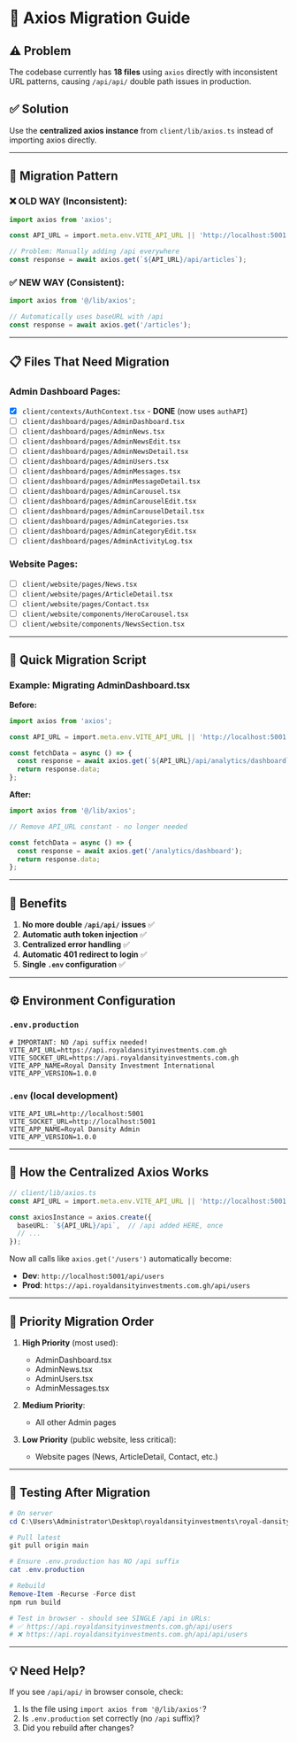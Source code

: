 # 🔧 Axios Migration Guide

## ⚠️ Problem
The codebase currently has **18 files** using `axios` directly with inconsistent URL patterns, causing `/api/api/` double path issues in production.

## ✅ Solution
Use the **centralized axios instance** from `client/lib/axios.ts` instead of importing axios directly.

---

## 📝 Migration Pattern

### ❌ OLD WAY (Inconsistent):
```typescript
import axios from 'axios';

const API_URL = import.meta.env.VITE_API_URL || 'http://localhost:5001';

// Problem: Manually adding /api everywhere
const response = await axios.get(`${API_URL}/api/articles`);
```

### ✅ NEW WAY (Consistent):
```typescript
import axios from '@/lib/axios';

// Automatically uses baseURL with /api
const response = await axios.get('/articles');
```

---

## 📋 Files That Need Migration

### Admin Dashboard Pages:
- [x] `client/contexts/AuthContext.tsx` - **DONE** (now uses `authAPI`)
- [ ] `client/dashboard/pages/AdminDashboard.tsx`
- [ ] `client/dashboard/pages/AdminNews.tsx`
- [ ] `client/dashboard/pages/AdminNewsEdit.tsx`
- [ ] `client/dashboard/pages/AdminNewsDetail.tsx`
- [ ] `client/dashboard/pages/AdminUsers.tsx`
- [ ] `client/dashboard/pages/AdminMessages.tsx`
- [ ] `client/dashboard/pages/AdminMessageDetail.tsx`
- [ ] `client/dashboard/pages/AdminCarousel.tsx`
- [ ] `client/dashboard/pages/AdminCarouselEdit.tsx`
- [ ] `client/dashboard/pages/AdminCarouselDetail.tsx`
- [ ] `client/dashboard/pages/AdminCategories.tsx`
- [ ] `client/dashboard/pages/AdminCategoryEdit.tsx`
- [ ] `client/dashboard/pages/AdminActivityLog.tsx`

### Website Pages:
- [ ] `client/website/pages/News.tsx`
- [ ] `client/website/pages/ArticleDetail.tsx`
- [ ] `client/website/pages/Contact.tsx`
- [ ] `client/website/components/HeroCarousel.tsx`
- [ ] `client/website/components/NewsSection.tsx`

---

## 🎯 Quick Migration Script

### Example: Migrating AdminDashboard.tsx

**Before:**
```typescript
import axios from 'axios';

const API_URL = import.meta.env.VITE_API_URL || 'http://localhost:5001';

const fetchData = async () => {
  const response = await axios.get(`${API_URL}/api/analytics/dashboard`);
  return response.data;
};
```

**After:**
```typescript
import axios from '@/lib/axios';

// Remove API_URL constant - no longer needed

const fetchData = async () => {
  const response = await axios.get('/analytics/dashboard');
  return response.data;
};
```

---

## 🚀 Benefits

1. **No more double `/api/api/` issues** ✅
2. **Automatic auth token injection** ✅
3. **Centralized error handling** ✅
4. **Automatic 401 redirect to login** ✅
5. **Single `.env` configuration** ✅

---

## ⚙️ Environment Configuration

### `.env.production`
```env
# IMPORTANT: NO /api suffix needed!
VITE_API_URL=https://api.royaldansityinvestments.com.gh
VITE_SOCKET_URL=https://api.royaldansityinvestments.com.gh
VITE_APP_NAME=Royal Dansity Investment International
VITE_APP_VERSION=1.0.0
```

### `.env` (local development)
```env
VITE_API_URL=http://localhost:5001
VITE_SOCKET_URL=http://localhost:5001
VITE_APP_NAME=Royal Dansity Admin
VITE_APP_VERSION=1.0.0
```

---

## 🔧 How the Centralized Axios Works

```typescript
// client/lib/axios.ts
const API_URL = import.meta.env.VITE_API_URL || 'http://localhost:5001';

const axiosInstance = axios.create({
  baseURL: `${API_URL}/api`,  // /api added HERE, once
  // ...
});
```

Now all calls like `axios.get('/users')` automatically become:
- **Dev**: `http://localhost:5001/api/users`
- **Prod**: `https://api.royaldansityinvestments.com.gh/api/users`

---

## 📌 Priority Migration Order

1. **High Priority** (most used):
   - AdminDashboard.tsx
   - AdminNews.tsx
   - AdminUsers.tsx
   - AdminMessages.tsx

2. **Medium Priority**:
   - All other Admin pages

3. **Low Priority** (public website, less critical):
   - Website pages (News, ArticleDetail, Contact, etc.)

---

## 🧪 Testing After Migration

```powershell
# On server
cd C:\Users\Administrator\Desktop\royaldansityinvestments\royal-dansity-admin-dashboard

# Pull latest
git pull origin main

# Ensure .env.production has NO /api suffix
cat .env.production

# Rebuild
Remove-Item -Recurse -Force dist
npm run build

# Test in browser - should see SINGLE /api in URLs:
# ✅ https://api.royaldansityinvestments.com.gh/api/users
# ❌ https://api.royaldansityinvestments.com.gh/api/api/users
```

---

## 💡 Need Help?

If you see `/api/api/` in browser console, check:
1. Is the file using `import axios from '@/lib/axios'`?
2. Is `.env.production` set correctly (no `/api` suffix)?
3. Did you rebuild after changes?

